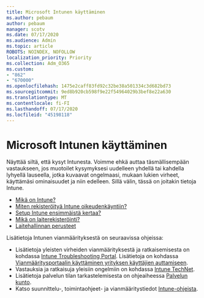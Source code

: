 ```yaml
---
title: Microsoft Intunen käyttäminen
ms.author: pebaum
author: pebaum
manager: scotv
ms.date: 07/17/2020
ms.audience: Admin
ms.topic: article
ROBOTS: NOINDEX, NOFOLLOW
localization_priority: Priority
ms.collection: Adm_O365
ms.custom:
- "862"
- "670000"
ms.openlocfilehash: 1475e2caff83fd92c32be38a501334c3d682bd73
ms.sourcegitcommit: 9ed8b920cb598f9e22f54964029b3bef8e22a630
ms.translationtype: MT
ms.contentlocale: fi-FI
ms.lasthandoff: 07/17/2020
ms.locfileid: "45198118"
---
```

# <a name="working-with-microsoft-intune"></a>Microsoft Intunen käyttäminen

Näyttää siltä, että kysyt Intunesta. Voimme ehkä auttaa täsmällisempään vastaukseen, jos muotoilet kysymyksesi uudelleen yhdellä tai kahdella lyhyellä lauseella, jotka kuvaavat ongelmaasi, mukaan lukien virheet, käyttämäsi ominaisuudet ja niin edelleen. Sillä välin, tässä on joitakin tietoja Intune.

- [Mikä on Intune?](https://docs.microsoft.com/intune/what-is-intune)
- [Miten rekisteröityä Intune oikeudenkäyntiin?](https://docs.microsoft.com/intune/free-trial-sign-up)
- [Setup Intune ensimmäistä kertaa?](https://docs.microsoft.com/intune/setup-steps)
- [Mikä on laiterekisteröinti?](https://docs.microsoft.com/intune/device-enrollment)
- [Laitehallinnan perusteet](https://docs.microsoft.com/mem/intune/fundamentals/)

Lisätietoja Intunen vianmäärityksestä on seuraavissa ohjeissa:

- Lisätietoja yleisten virheiden vianmäärityksestä ja ratkaisemisesta on kohdassa [Intune Troubleshooting Portal](https://aka.ms/intunetroubleshooting). Lisätietoja on kohdassa [Vianmääritysportaalin käyttäminen yrityksen käyttäjien auttamiseen](https://docs.microsoft.com/intune/help-desk-operators).
- Vastauksia ja ratkaisuja yleisiin ongelmiin on kohdassa [Intune TechNet](https://aka.ms/intuneforums).
- Lisätietoja palvelun tilan tarkastelemisesta on ohjeaiheessa [Palvelun kunto](https://portal.office.com/AdminPortal/Home#/servicehealth).
- Katso suunnittelu-, toimintaohjeet- ja vianmääritystiedot [Intune-ohjeista](https://docs.microsoft.com/intune/).